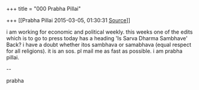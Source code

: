 +++
title = "000 Prabha Pillai"

+++
[[Prabha Pillai	2015-03-05, 01:30:31 [Source](https://groups.google.com/g/samskrita/c/kERgGOwuDkE)]]



i am working for economic and political weekly. this weeks one of the edits which is to go to press today has a heading 'Is Sarva Dharma Sambhave' Back? i have a doubt whether itos sambhava or samabhava (equal respect for all religions). it is an sos. pl mail me as fast as possible. i am prabha pillai.  

  
--  

prabha


